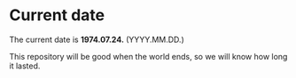 # Current date

The current date is **1974.07.24.** (YYYY.MM.DD.)

This repository will be good when the world ends, so we will know how long it lasted.